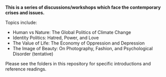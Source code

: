 **This is a series of discussions/workshops which face the contemporary crises and issues.**

Topics include:

- Human vs Nature: The Global Politics of Climate Change
- Identity Politics: Hatred, Power, and Love
- The Value of Life: The Economy of Oppression and Depression
- The Image of Beauty: On Photography, Fashion, and Psychological Disorder (tentative)

Please see the folders in this repository for specific introductions and reference readings.